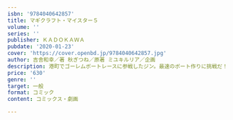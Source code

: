 ```yaml
---
isbn: '9784040642857'
title: マギクラフト・マイスター５
volume: ''
series: ''
publisher: ＫＡＤＯＫＡＷＡ
pubdate: '2020-01-23'
cover: 'https://cover.openbd.jp/9784040642857.jpg'
author: 吉舎和幸／著 秋ぎつね／原著 ミユキルリア／企画
description: 港町でゴーレムボートレースに参戦したジン。最速のボート作りに挑戦だ！
price: '630'
genre: ''
target: 一般
format: コミック
content: コミックス・劇画

---
```

